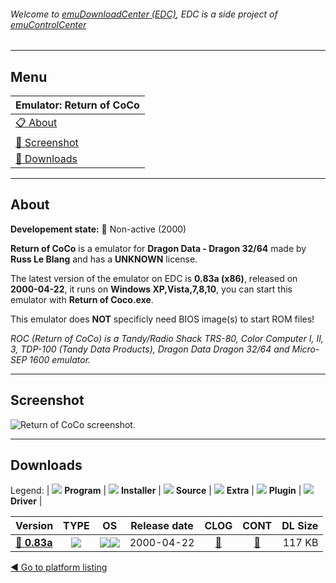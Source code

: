 ###### Welcome to [emuDownloadCenter (EDC)](https://github.com/PhoenixInteractiveNL/emuDownloadCenter/wiki/), EDC is a side project of [emuControlCenter](https://github.com/PhoenixInteractiveNL/emuControlCenter/wiki/)
***
## Menu
| **Emulator: Return of CoCo** |
|:---------|
| [:clipboard: About](#about) |
| [:sunrise: Screenshot](#screenshot) |
| [:floppy_disk: Downloads](#downloads) |
***
## About
**Developement state:** :red_circle: Non-active (2000)

**Return of CoCo** is a emulator for **Dragon Data - Dragon 32/64** made by **Russ Le Blang** and has a **UNKNOWN** license.

The latest version of the emulator on EDC is **0.83a (x86)**, released on **2000-04-22**, it runs on **Windows XP,Vista,7,8,10**, you can start this emulator with **Return of Coco.exe**.

This emulator does **NOT** specificly need BIOS image(s) to start ROM files!

_ROC (Return of CoCo) is a Tandy/Radio Shack TRS-80, Color Computer I, II, 3, TDP-100 (Tandy Data Products), Dragon Data Dragon 32/64 and Micro-SEP 1600 emulator._
***
## Screenshot
![](https://raw.githubusercontent.com/PhoenixInteractiveNL/emuDownloadCenter/master/hooks/roc/emulator_screen_01.jpg "Return of CoCo screenshot.")
***
## Downloads
Legend:
| ![](https://raw.githubusercontent.com/wiki/PhoenixInteractiveNL/emuDownloadCenter/images_misc/icon_program_24.png) **Program** | 
![](https://raw.githubusercontent.com/wiki/PhoenixInteractiveNL/emuDownloadCenter/images_misc/icon_installer_24.png) **Installer** | 
![](https://raw.githubusercontent.com/wiki/PhoenixInteractiveNL/emuDownloadCenter/images_misc/icon_source_code_24.png) **Source** | 
![](https://raw.githubusercontent.com/wiki/PhoenixInteractiveNL/emuDownloadCenter/images_misc/icon_extra_24.png) **Extra** | 
![](https://raw.githubusercontent.com/wiki/PhoenixInteractiveNL/emuDownloadCenter/images_misc/icon_plugin_24.png) **Plugin** | 
![](https://raw.githubusercontent.com/wiki/PhoenixInteractiveNL/emuDownloadCenter/images_misc/icon_driver_24.png) **Driver** | 
 
| Version | TYPE | OS | Release date | CLOG | CONT | DL Size |
|:--------|:----:|:--:|:------------:|:----:|:----:|--------:|
| [:floppy_disk: **0.83a**](https://github.com/PhoenixInteractiveNL/edc-repo0006/raw/master/roc/0.83a.7z) | ![](https://raw.githubusercontent.com/wiki/PhoenixInteractiveNL/emuDownloadCenter/images_misc/icon_program_24.png) | ![](https://raw.githubusercontent.com/wiki/PhoenixInteractiveNL/emuDownloadCenter/images_misc/logo_windows_24.png)![](https://raw.githubusercontent.com/wiki/PhoenixInteractiveNL/emuDownloadCenter/images_misc/icon_32-bit_24.png) | 2000-04-22 | [:page_facing_up:](https://github.com/PhoenixInteractiveNL/edc-repo0006/blob/master/roc/0.83a_changelog.txt) | [:mag_right:](https://github.com/PhoenixInteractiveNL/edc-repo0006/blob/master/roc/0.83a_contents.txt) | 117 KB |

[:arrow_backward: Go to platform listing](https://github.com/PhoenixInteractiveNL/emuDownloadCenter/wiki/EDC-Platform-List)
